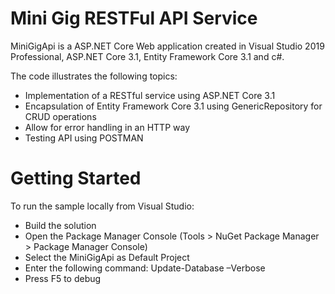# Mini Gig RESTFul API Service
MiniGigApi is a ASP.NET Core Web application created in Visual Studio 2019 Professional, ASP.NET Core 3.1, Entity Framework Core 3.1 and c#.

The code illustrates the following topics:
* Implementation of a RESTful service using ASP.NET Core 3.1
* Encapsulation of Entity Framework Core 3.1 using GenericRepository for CRUD operations
* Allow for error handling in an HTTP way
* Testing API using POSTMAN

# Getting Started
To run the sample locally from Visual Studio:
* Build the solution
* Open the Package Manager Console (Tools > NuGet Package Manager > Package Manager Console)
* Select the MiniGigApi as Default Project
* Enter the following command: Update-Database –Verbose
* Press F5 to debug

